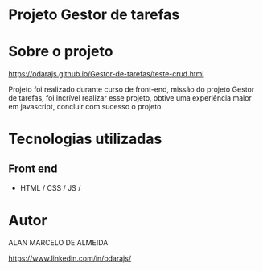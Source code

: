 # Projeto Gestor de tarefas

# Sobre o projeto

https://odarajs.github.io/Gestor-de-tarefas/teste-crud.html

Projeto foi realizado durante curso de front-end, missão do projeto Gestor de tarefas, foi incrível realizar esse projeto, obtive uma experiência maior em javascript, concluir com sucesso o projeto

# Tecnologias utilizadas
## Front end
- HTML / CSS / JS /

# Autor

ALAN MARCELO DE ALMEIDA

https://www.linkedin.com/in/odarajs/
